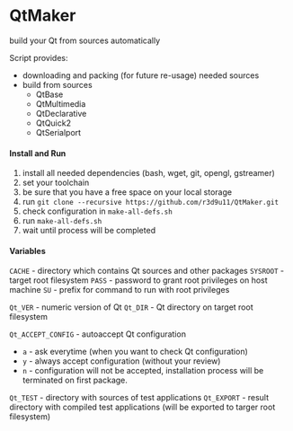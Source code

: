 # QtMaker
build your Qt from sources automatically

Script provides:
* downloading and packing (for future re-usage) needed sources
* build from sources 
  * QtBase
  * QtMultimedia
  * QtDeclarative
  * QtQuick2
  * QtSerialport

#### Install and Run

1. install all needed dependencies (bash, wget, git, opengl, gstreamer)
2. set your toolchain
3. be sure that you have a free space on your local storage
4. run `git clone --recursive https://github.com/r3d9u11/QtMaker.git`
5. check configuration in `make-all-defs.sh`
6. run `make-all-defs.sh`
7. wait until process will be completed

#### Variables

`CACHE` - directory which contains Qt sources and other packages
`SYSROOT` - target root filesystem
`PASS` - password to grant root privileges on host machine
`SU` - prefix for command to run with root privileges

`Qt_VER` - numeric version of Qt
`Qt_DIR` - Qt directory on target root filesystem

`Qt_ACCEPT_CONFIG` - autoaccept Qt configuration
* `a` - ask everytime (when you want to check Qt configuration)
* `y` - always accept configuration (without your review)
* `n` - configuration will not be accepted, installation process will be terminated on first package.

`Qt_TEST` - directory with sources of test applications
`Qt_EXPORT` - result directory with compiled test applications (will be exported to targer root filesystem)